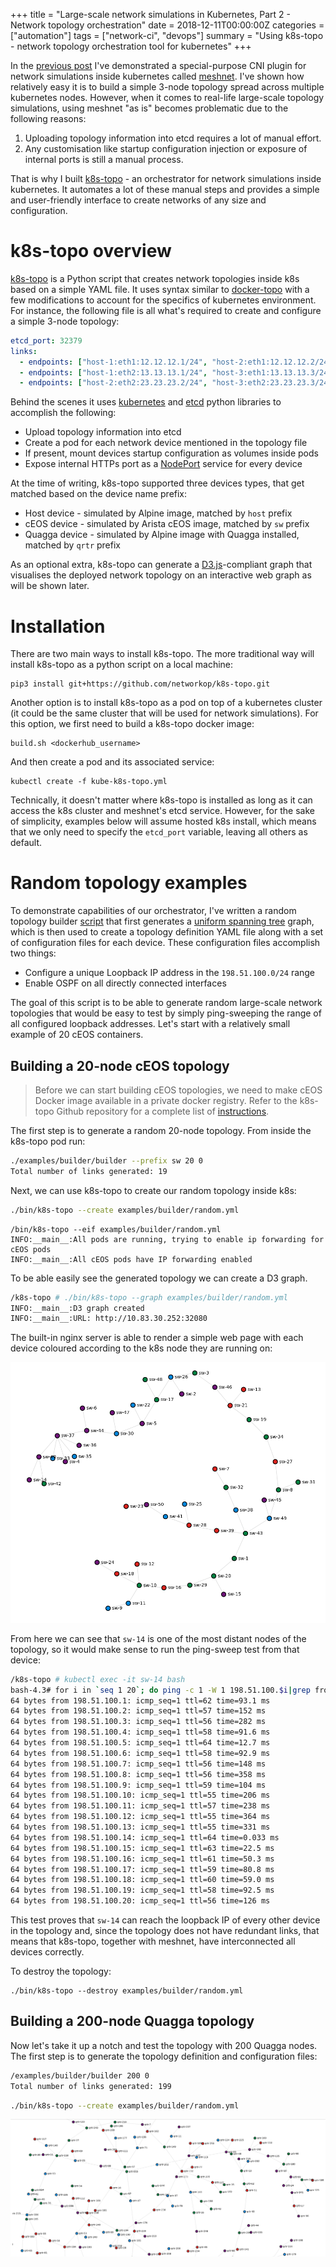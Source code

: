 +++
title = "Large-scale network simulations in Kubernetes, Part 2 - Network topology orchestration"
date = 2018-12-11T00:00:00Z
categories = ["automation"]
tags = ["network-ci", "devops"]
summary = "Using k8s-topo - network topology orchestration tool for kubernetes"
+++

In the [previous post][first-post] I've demonstrated a special-purpose CNI plugin for network simulations inside kubernetes called [meshnet][meshnet]. I've shown how relatively easy it is to build a simple 3-node topology spread across multiple kubernetes nodes. However, when it comes to real-life large-scale topology simulations, using meshnet "as is" becomes problematic due to the following reasons:

1. Uploading topology information into etcd requires a lot of manual effort.
2. Any customisation like startup configuration injection or exposure of internal ports is still a manual process.

That is why I built [k8s-topo] - an orchestrator for network simulations inside kubernetes. It automates a lot of these manual steps and provides a simple and user-friendly interface to create networks of any size and configuration.

# k8s-topo overview

[k8s-topo][k8s-topo] is a Python script that creates network topologies inside k8s based on a simple YAML file. It uses syntax similar to [docker-topo][docker-topo] with a few modifications to account for the specifics of kubernetes environment. For instance, the following file is all what's required to create and configure a simple 3-node topology:

```yaml
etcd_port: 32379
links:
  - endpoints: ["host-1:eth1:12.12.12.1/24", "host-2:eth1:12.12.12.2/24"]
  - endpoints: ["host-1:eth2:13.13.13.1/24", "host-3:eth1:13.13.13.3/24"]
  - endpoints: ["host-2:eth2:23.23.23.2/24", "host-3:eth2:23.23.23.3/24"]
```

Behind the scenes it uses [kubernetes][k8s-python] and [etcd][etcd-python] python libraries to accomplish the following:

* Upload topology information into etcd
* Create a pod for each network device mentioned in the topology file
* If present, mount devices startup configuration as volumes inside pods
* Expose internal HTTPs port as a [NodePort][nodeport] service for every device

At the time of writing, k8s-topo supported three devices types, that get matched based on the device name prefix:

* Host device - simulated by Alpine image, matched by `host` prefix
* cEOS device - simulated by Arista cEOS image, matched by `sw` prefix 
* Quagga device - simulated by Alpine image with Quagga installed, matched by `qrtr` prefix

As an optional extra, k8s-topo can generate a [D3.js][d3js]-compliant graph that visualises the deployed network topology on an interactive web graph as will be shown later.


# Installation

There are two main ways to install k8s-topo. The more traditional way will install k8s-topo as a python script on a local machine:

```
pip3 install git+https://github.com/networkop/k8s-topo.git
```

Another option is to install k8s-topo as a pod on top of a kubernetes cluster (it could be the same cluster that will be used for network simulations). For this option, we first need to build a k8s-topo docker image:

```
build.sh <dockerhub_username>
```

And then create a pod and its associated service:

```
kubectl create -f kube-k8s-topo.yml
```

Technically, it doesn't matter where k8s-topo is installed as long as it can access the k8s cluster and meshnet's etcd service. However, for the sake of simplicity, examples below will assume hosted k8s install, which means that we only need to specify the `etcd_port` variable, leaving all others as default.

# Random topology examples

To demonstrate capabilities of our orchestrator, I've written a random topology builder [script](https://github.com/networkop/k8s-topo/blob/master/examples/builder/builder) that first generates a [uniform spanning tree](https://en.wikipedia.org/wiki/Loop-erased_random_walk) graph, which is then used to create a topology definition YAML file along with a set of configuration files for each device. These configuration files accomplish two things:

* Configure a unique Loopback IP address in the `198.51.100.0/24` range
* Enable OSPF on all directly connected interfaces

The goal of this script is to be able to generate random large-scale network topologies that would be easy to test by simply ping-sweeping the range of all configured loopback addresses. Let's start with a relatively small example of 20 cEOS containers.

## Building a 20-node cEOS topology

> Before we can start building cEOS topologies, we need to make cEOS Docker image available in a private docker registry. Refer to the k8s-topo Github repository for a complete list of [instructions](https://github.com/networkop/k8s-topo#private-docker-registry-setup).

The first step is to generate a random 20-node topology. From inside the k8s-topo pod run:

```bash
./examples/builder/builder --prefix sw 20 0
Total number of links generated: 19
```

Next, we can use k8s-topo to create our random topology inside k8s:

```bash
./bin/k8s-topo --create examples/builder/random.yml
```

```
/bin/k8s-topo --eif examples/builder/random.yml
INFO:__main__:All pods are running, trying to enable ip forwarding for cEOS pods
INFO:__main__:All cEOS pods have IP forwarding enabled
```

To be able easily see the generated topology we can create a D3 graph.

```bash
/k8s-topo # ./bin/k8s-topo --graph examples/builder/random.yml
INFO:__main__:D3 graph created
INFO:__main__:URL: http://10.83.30.252:32080
```
The built-in nginx server is able to render a simple web page with each device coloured according to the k8s node they are running on:

![20-node](/img/k8s-topo-20.png)

From here we can see that `sw-14` is one of the most distant nodes of the topology, so it would make sense to run the ping-sweep test from that device:

```bash
/k8s-topo # kubectl exec -it sw-14 bash
bash-4.3# for i in `seq 1 20`; do ping -c 1 -W 1 198.51.100.$i|grep from; done
64 bytes from 198.51.100.1: icmp_seq=1 ttl=62 time=93.1 ms
64 bytes from 198.51.100.2: icmp_seq=1 ttl=57 time=152 ms
64 bytes from 198.51.100.3: icmp_seq=1 ttl=56 time=282 ms
64 bytes from 198.51.100.4: icmp_seq=1 ttl=58 time=91.6 ms
64 bytes from 198.51.100.5: icmp_seq=1 ttl=64 time=12.7 ms
64 bytes from 198.51.100.6: icmp_seq=1 ttl=58 time=92.9 ms
64 bytes from 198.51.100.7: icmp_seq=1 ttl=56 time=148 ms
64 bytes from 198.51.100.8: icmp_seq=1 ttl=56 time=358 ms
64 bytes from 198.51.100.9: icmp_seq=1 ttl=59 time=104 ms
64 bytes from 198.51.100.10: icmp_seq=1 ttl=55 time=206 ms
64 bytes from 198.51.100.11: icmp_seq=1 ttl=57 time=238 ms
64 bytes from 198.51.100.12: icmp_seq=1 ttl=55 time=364 ms
64 bytes from 198.51.100.13: icmp_seq=1 ttl=55 time=331 ms
64 bytes from 198.51.100.14: icmp_seq=1 ttl=64 time=0.033 ms
64 bytes from 198.51.100.15: icmp_seq=1 ttl=63 time=22.5 ms
64 bytes from 198.51.100.16: icmp_seq=1 ttl=61 time=50.3 ms
64 bytes from 198.51.100.17: icmp_seq=1 ttl=59 time=80.8 ms
64 bytes from 198.51.100.18: icmp_seq=1 ttl=60 time=59.0 ms
64 bytes from 198.51.100.19: icmp_seq=1 ttl=58 time=92.5 ms
64 bytes from 198.51.100.20: icmp_seq=1 ttl=56 time=126 ms
```

This test proves that `sw-14` can reach the loopback IP of every other device in the topology and, since the topology does not have redundant links, that means that k8s-topo, together with meshnet, have interconnected all devices correctly.

To destroy the topology:

```
./bin/k8s-topo --destroy examples/builder/random.yml
```

## Building a 200-node Quagga topology

Now let's take it up a notch and test the topology with 200 Quagga nodes. The first step is to generate the topology definition and configuration files:

```bash
/examples/builder/builder 200 0
Total number of links generated: 199
```

```bash
./bin/k8s-topo --create examples/builder/random.yml
```

![200-node](/img/k8s-topo-200.png)



[vrnetlab]: https://github.com/plajjan/vrnetlab
[k8s-python]: https://github.com/kubernetes-client/python
[docker-topo]: https://github.com/networkop/arista-ceos-topo
[nodeport]: https://kubernetes.io/docs/concepts/services-networking/service/#nodeport
[d3js]: https://www.tutorialspoint.com/d3js/d3js_graphs.htm
[first-post]: /post/2018-11-k8s-topo-p1/
[etcd-python]: https://github.com/kragniz/python-etcd3
[eve-ng]: http://eve-ng.net/
[topology-converter]: https://github.com/CumulusNetworks/topology_converter
[vmx]: https://www.juniper.net/documentation/en_US/vmx14.1/topics/reference/general/vmx-hw-sw-minimums.html
[linux-bridge]: https://patchwork.ozlabs.org/patch/819153/
[multus]: https://github.com/intel/multus-cni
[cni-spec]: https://github.com/containernetworking/cni/blob/master/SPEC.md
[meshnet]: https://github.com/networkop/meshnet-cni
[koko]: https://github.com/redhat-nfvpe/koko
[k8s-topo]: https://github.com/networkop/k8s-topo
[ratchet]: https://github.com/dougbtv/ratchet-cni
[kokonet]: https://github.com/s1061123/kokonet